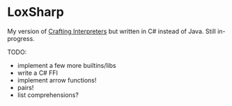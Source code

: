 # LoxSharp

My version of [Crafting Interpreters](https://craftinginterpreters.com) but written in C# instead of Java. Still in-progress.

TODO:
- implement a few more builtins/libs
- write a C# FFI
- implement arrow functions!
- pairs!
- list comprehensions?
